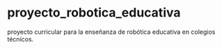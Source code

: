 # proyecto_robotica_educativa
proyecto curricular para la enseñanza de robótica educativa en colegios técnicos. 
